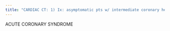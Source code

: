 ```yaml
---
title: "CARDIAC CT: 1) Ix: asymptomatic pts w/ intermediate coronary heart disease risk (10-20% 10-year risk of coronary event per Framingham Risk) 2) prospective ECG gating to minimize radiation (for both CTA &amp; Ca+ scoring) NONCALCIFIED ATHEROSCLEROTIC PLAQUES: 1) luminal irregularity 2) abnormal low to intermediate soft tissue depending on lipid, fibrosis, and thrombus composition (plaque progresses, artery initially enlarges, maintaining normal lumen - positive remodeling w/ lesion larger than suspected from angiogram) CALCIFIED PLAQUE: 1) Ca+ generally a marker of stability 2) normal Ca+ score ass w/ low risk for CV event (doesn't exclude) Info: as the) CORONARY BRANCHES: LAD: septal &amp; diagonals, CIRCUMFLEX: obtuse marginals, RCA: conus, SA nodal, muscluar LAD STENOSIS: LAD best seen 45 deg LAO view, Tx: angioplasty (possible stenting), Ix: stable / unstable angina, MI, previous CABG, ContraIx: abscence of angina or ischemia, unprotected LM CAD CABG: LIMA-LAD, Aorta-Saphenous-LAD"
---
```

ACUTE CORONARY SYNDROME

